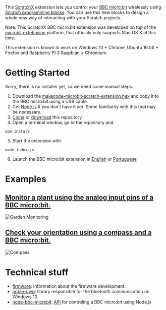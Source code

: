 This [ScratchX](http://scratchx.org/) extension lets you control your [BBC micro:bit](https://microbit.org/) wirelessly using [Scratch programming blocks](https://scratch.mit.edu/). You can use this new blocks to design a whole new way of interacting with your Scratch projects.

Note: This ScratchX BBC micro:bit extension was developed on top of the [microbit extehnsion](https://llk.github.io/microbit-extension/) platform, that officialy only supports Mac OS X at this time.

This extension is known to work on Windows 10 + Chrome, Ubuntu 16.04 + Firefox and Raspberry PI 3 Raspbian + Chromium.

# Getting Started
Sorry, there is no installer yet, so we need some manual steps.
1. Download the [makecode-microbit-scratch-extension.hex](firmware/makecode-microbit-scratch-extension.hex) and copy it to the BBC micro:bit using a USB cable.
2. Get [Node.js](https://nodejs.org) if you don't have it yet. Some familiarity with this tool may be necessary.
3. [Clone](https://github.com/jaafreitas/scratch-microbit-extension) or [download](https://github.com/jaafreitas/scratch-microbit-extension/archive/master.zip) this repository
4. Open a terminal window, go to the repository and
```
npm install
```
5. Start the extension with
```
node index.js
```
6. Launch the BBC micro:bit extension in [English](http://scratchx.org/?url=https://jaafreitas.github.io/scratch-microbit-extension/scratch_microbit.js&lang=en) or [Portuguese](http://scratchx.org/?url=https://jaafreitas.github.io/scratch-microbit-extension/scratch_microbit.js&lang=pt-br)

# Examples
## [Monitor a plant using the analog input pins of a BBC micro:bit.](http://scratchx.org/?url=https://jaafreitas.github.io/scratch-microbit-extension/examples/GardenMonitoring.sbx)
![Garden Monitoring](examples/GardenMonitoringTooDarkHealthy.png "Garden Monitoring")

## [Check your orientation using a compass and a BBC micro:bit.](http://scratchx.org/?url=https://jaafreitas.github.io/scratch-microbit-extension/examples/Compass.sbx)
![Compass](examples/Compass.png "Compass")

# Technical stuff
* [firmware](firmware): information about the firmware development.
* [noble-uwp](https://github.com/jasongin/noble-uwp): library responsible for the bluetooth communication on Windows 10.
* [node-bbc-microbit](https://github.com/sandeepmistry/node-bbc-microbit): [API](https://github.com/sandeepmistry/node-bbc-microbit/blob/master/API.md) for controling a BBC micro:bit using Node.js
